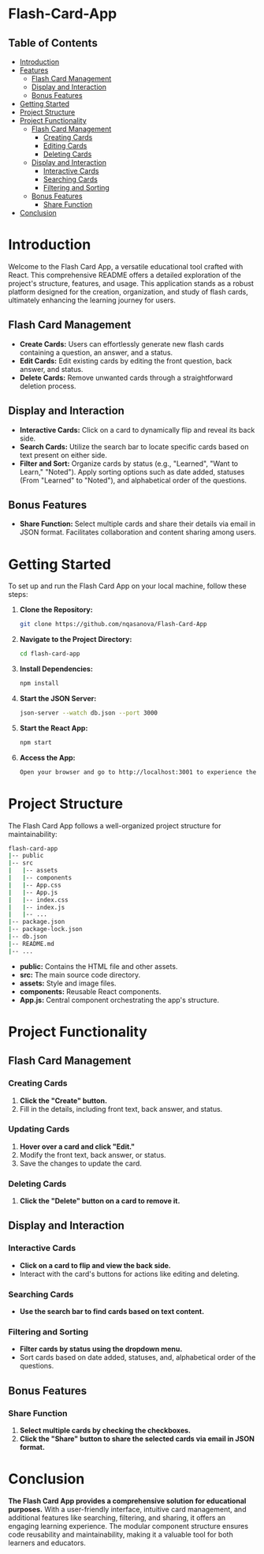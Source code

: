 # Flash-Card-App

## Table of Contents
- [Introduction](#introduction)
- [Features](#features)
  - [Flash Card Management](#flash-card-management)
  - [Display and Interaction](#display-and-interaction)
  - [Bonus Features](#bonus-features)
- [Getting Started](#getting-started)
- [Project Structure](#project-structure)
- [Project Functionality](#project-functionality)
  - [Flash Card Management](#flash-card-management-1)
    - [Creating Cards](#creating-cards)
    - [Editing Cards](#editing-cards)
    - [Deleting Cards](#deleting-cards)
  - [Display and Interaction](#display-and-interaction-1)
    - [Interactive Cards](#interactive-cards)
    - [Searching Cards](#searching-cards)
    - [Filtering and Sorting](#filtering-and-sorting)
  - [Bonus Features](#bonus-features-1)
    - [Share Function](#share-function)
- [Conclusion](#conclusion)

# Introduction

Welcome to the Flash Card App, a versatile educational tool crafted with React. This comprehensive README offers a detailed exploration of the project's structure, features, and usage. This application stands as a robust platform designed for the creation, organization, and study of flash cards, ultimately enhancing the learning journey for users.

## Flash Card Management
- **Create Cards:**
  Users can effortlessly generate new flash cards containing a question, an answer, and a status.
- **Edit Cards:**
  Edit existing cards by editing the front question, back answer, and status.
- **Delete Cards:**
  Remove unwanted cards through a straightforward deletion process.

## Display and Interaction
- **Interactive Cards:**
  Click on a card to dynamically flip and reveal its back side.
- **Search Cards:**
  Utilize the search bar to locate specific cards based on text present on either side.
- **Filter and Sort:**
  Organize cards by status (e.g., "Learned", "Want to Learn," "Noted").
  Apply sorting options such as date added, statuses (From "Learned" to "Noted"), and alphabetical order of the questions.

## Bonus Features
- **Share Function:**
  Select multiple cards and share their details via email in JSON format.
  Facilitates collaboration and content sharing among users.

# Getting Started

To set up and run the Flash Card App on your local machine, follow these steps:

1. **Clone the Repository:**
   ```bash
   git clone https://github.com/nqasanova/Flash-Card-App

2. **Navigate to the Project Directory:**
   ```bash
   cd flash-card-app

4. **Install Dependencies:**
   ```bash
   npm install

6. **Start the JSON Server:**
   ```bash
   json-server --watch db.json --port 3000

8. **Start the React App:**
   ```bash
   npm start

10. **Access the App:**
    ```bash
    Open your browser and go to http://localhost:3001 to experience the Flash Card App.


# Project Structure
The Flash Card App follows a well-organized project structure for maintainability:

```bash
flash-card-app
|-- public
|-- src
|   |-- assets
|   |-- components
|   |-- App.css
|   |-- App.js
|   |-- index.css
|   |-- index.js
|   |-- ...
|-- package.json
|-- package-lock.json
|-- db.json
|-- README.md
|-- ...
```

- **public:** Contains the HTML file and other assets.
- **src:** The main source code directory.
- **assets:** Style and image files.
- **components:** Reusable React components.
- **App.js:** Central component orchestrating the app's structure.

# Project Functionality

## Flash Card Management

### Creating Cards
1. **Click the "Create" button.**
2. Fill in the details, including front text, back answer, and status.

### Updating Cards
1. **Hover over a card and click "Edit."**
2. Modify the front text, back answer, or status.
3. Save the changes to update the card.

### Deleting Cards
1. **Click the "Delete" button on a card to remove it.**

## Display and Interaction

### Interactive Cards
- **Click on a card to flip and view the back side.**
- Interact with the card's buttons for actions like editing and deleting.

### Searching Cards
- **Use the search bar to find cards based on text content.**

### Filtering and Sorting
- **Filter cards by status using the dropdown menu.**
- Sort cards based on date added, statuses, and, alphabetical order of the questions.

## Bonus Features

### Share Function
1. **Select multiple cards by checking the checkboxes.**
2. **Click the "Share" button to share the selected cards via email in JSON format.**

# Conclusion

**The Flash Card App provides a comprehensive solution for educational purposes.** With a user-friendly interface, intuitive card management, and additional features like searching, filtering, and sharing, it offers an engaging learning experience. The modular component structure ensures code reusability and maintainability, making it a valuable tool for both learners and educators.

